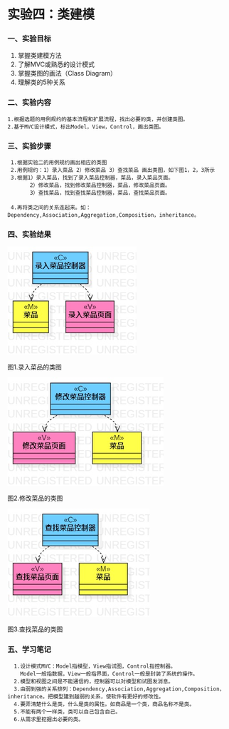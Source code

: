 # 实验四：类建模

### 一、实验目标
   1. 掌握类建模方法
   2. 了解MVC或熟悉的设计模式
   3. 掌握类图的画法（Class Diagram）
   4. 理解类的5种关系
    

### 二、实验内容
    1.根据选题的用例规约的基本流程和扩展流程，找出必要的类，并创建类图。
    2.基于MVC设计模式，标出Model，View，Control，画出类图。
       
 ### 三、实验步骤
     1.根据实验二的用例规约画出相应的类图
     2.用例规约：1）录入菜品 2）修改菜品 3）查找菜品 画出类图，如下图1，2，3所示
     3.根据1）录入菜品，找到了录入菜品控制器，菜品，录入菜品页面。
           2）修改菜品，找到修改菜品控制器，菜品，修改菜品页面。
           3）查找菜品，找到查找菜品控制器，菜品，查找菜品页面。
     
     4.再将类之间的关系连起来。如：Dependency,Association,Aggregation,Composition，inheritance。
     
     
     

### 四、实验结果

  ![类图1](./Lab4_录入菜品的类图.jpg)
  
  
  
  
  图1.录入菜品的类图
  
  
  ![类图2](./Lab4_修改菜品的类图.jpg)
  
  
  
  
  图2.修改菜品的类图
  
  
  
   ![类图3](./Lab4_查找菜品的类图.jpg)
   
   
   
  
  图3.查找菜品的类图
  
  
  ### 五、学习笔记
      1.设计模式MVC：Model指模型，View指试图，Control指控制器。
        Model一般指数据，View一般指界面，Control一般是封装了系统的操作。
      2.模型和视图之间是不能通信的，控制器可以对模型和试图发消息。
      3.由弱到强的关系排列：Dependency,Association,Aggregation,Composition，inheritance。把模型建到越弱的关系，使软件有更好的修改性。
      4.要弄清楚什么是类，什么是类的属性。如商品是一个类，商品名称不是类。
      5.不能有两个一样类，类可以自己包含自己。
      6.从需求里挖掘出必要的类。
  
  
  
